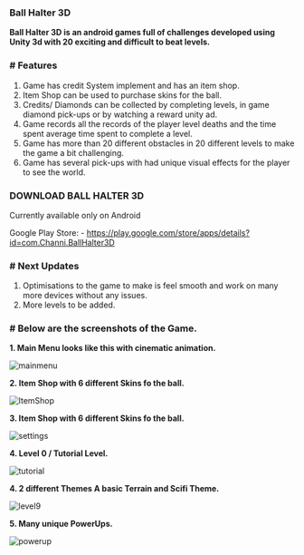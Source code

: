 ### **Ball Halter 3D**

**Ball Halter 3D is an android games full of challenges developed using Unity 3d with 20 exciting and difficult to beat levels.**

### **# Features**

1. Game has credit System implement and has an item shop.
2. Item Shop can be used to purchase skins for the ball.
3. Credits/ Diamonds can be collected by completing levels, in game diamond pick-ups or by watching a reward unity ad.
4. Game records all the records of the player level deaths and the time spent average time spent to complete a level.
5. Game has more than 20 different obstacles in 20 different levels to make the game a bit challenging.
6. Game has several pick-ups with had unique visual effects for the player to see the world.

### **DOWNLOAD BALL HALTER 3D** 

Currently available only on Android

Google Play Store: - https://play.google.com/store/apps/details?id=com.Channi.BallHalter3D

### **# Next Updates**

1. Optimisations to the game to make is feel smooth and work on many more devices without any issues.
2. More levels to be added.


### **# Below are the screenshots of the Game.**

**1. Main Menu looks like this with cinematic animation.**

![mainmenu](https://user-images.githubusercontent.com/66767005/149937066-e8a5c36d-7d16-4f02-9cb7-4329c40dc761.jpg)


**2. Item Shop with 6 different Skins fo the ball.**

![ItemShop](https://user-images.githubusercontent.com/66767005/149937149-dbc46183-574f-4a00-94bf-3a4cc47fda6b.jpg)


**3. Item Shop with 6 different Skins fo the ball.**

![settings](https://user-images.githubusercontent.com/66767005/149937276-4cd6561a-0e69-4912-bfbe-9f75f351cd56.jpg)


**4. Level 0 / Tutorial Level.**

![tutorial](https://user-images.githubusercontent.com/66767005/149937381-c2364ac1-1f9e-48e4-91ce-a3ea06e934f0.jpg)


**4. 2 different Themes A basic Terrain and Scifi Theme.**

![level9](https://user-images.githubusercontent.com/66767005/149937794-bd95154c-ec2d-4af0-b197-ee96735e752e.jpg)


**5. Many unique PowerUps.**

![powerup](https://user-images.githubusercontent.com/66767005/149937732-3ff64023-e4d2-4e2b-ac18-1863e9a2a988.png)
